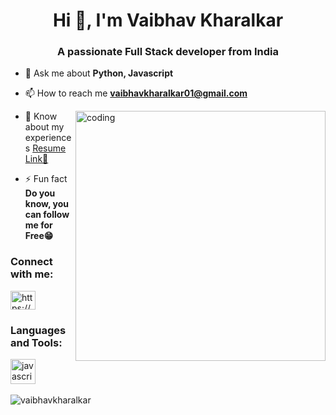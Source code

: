 <h1 align="center">Hi 👋, I'm Vaibhav Kharalkar</h1>
<h3 align="center">A passionate Full Stack developer from India</h3>


- 💬 Ask me about **Python, Javascript**

- 📫 How to reach me **vaibhavkharalkar01@gmail.com**

<img align="right" alt="coding" width="400" src="https://user-images.githubusercontent.com/55389276/140866485-8fb1c876-9a8f-4d6a-98dc-08c4981eaf70.gif">

- 📄 Know about my experiences [Resume Link📔](https://drive.google.com/file/d/1FZeSmnDAP3sYAdDrjSGRqOXjsN0YKkjS/view?usp=sharing)

- ⚡ Fun fact **Do you know, you can follow me for Free😁**

<h3 align="left">Connect with me:</h3>
<p align="left">
<a href="https://www.linkedin.com/in/vaibhav-kharalkar-6a2b60244/" target="blank"><img align="center" src="https://raw.githubusercontent.com/rahuldkjain/github-profile-readme-generator/master/src/images/icons/Social/linked-in-alt.svg" alt="https://www.linkedin.com/in/vaibhav-kharalkar-6a2b60244/" height="30" width="40" /></a>
</p>

<h3 align="left">Languages and Tools:</h3>
  <img src="https://cdn.jsdelivr.net/gh/devicons/devicon/icons/javascript/javascript-original.svg" height="40" alt="javascript logo"  />
  <img width="12" />
<p><img align="center" src="https://github-readme-stats.vercel.app/api/top-langs?username=vaibhavkharalkar&show_icons=true&locale=en&layout=compact" alt="vaibhavkharalkar" /></p>

